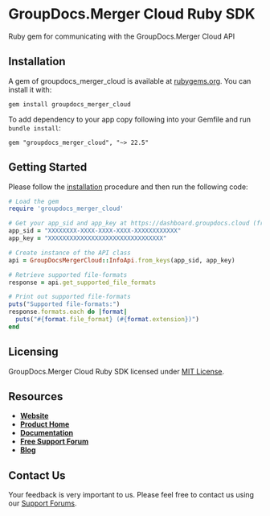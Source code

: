 # GroupDocs.Merger Cloud Ruby SDK
Ruby gem for communicating with the GroupDocs.Merger Cloud API

## Installation

A gem of groupdocs_merger_cloud is available at [rubygems.org](https://rubygems.org). You can install it with:

```shell
gem install groupdocs_merger_cloud
```    

To add dependency to your app copy following into your Gemfile and run `bundle install`:

```
gem "groupdocs_merger_cloud", "~> 22.5"
```

## Getting Started

Please follow the [installation](#installation) procedure and then run the following code:
```ruby
# Load the gem
require 'groupdocs_merger_cloud'

# Get your app_sid and app_key at https://dashboard.groupdocs.cloud (free registration is required).
app_sid = "XXXXXXXX-XXXX-XXXX-XXXX-XXXXXXXXXXXX"
app_key = "XXXXXXXXXXXXXXXXXXXXXXXXXXXXXXXX"

# Create instance of the API class
api = GroupDocsMergerCloud::InfoApi.from_keys(app_sid, app_key)

# Retrieve supported file-formats
response = api.get_supported_file_formats

# Print out supported file-formats
puts("Supported file-formats:")
response.formats.each do |format|
  puts("#{format.file_format} (#{format.extension})") 
end
```

## Licensing
GroupDocs.Merger Cloud Ruby SDK licensed under [MIT License](LICENSE).

## Resources
+ [**Website**](https://www.groupdocs.cloud)
+ [**Product Home**](https://products.groupdocs.cloud/merger)
+ [**Documentation**](https://docs.groupdocs.cloud/display/mergercloud/Home)
+ [**Free Support Forum**](https://forum.groupdocs.cloud/c/merger)
+ [**Blog**](https://blog.groupdocs.cloud/category/merger)

## Contact Us
Your feedback is very important to us. Please feel free to contact us using our [Support Forums](https://forum.groupdocs.cloud/c/merger).